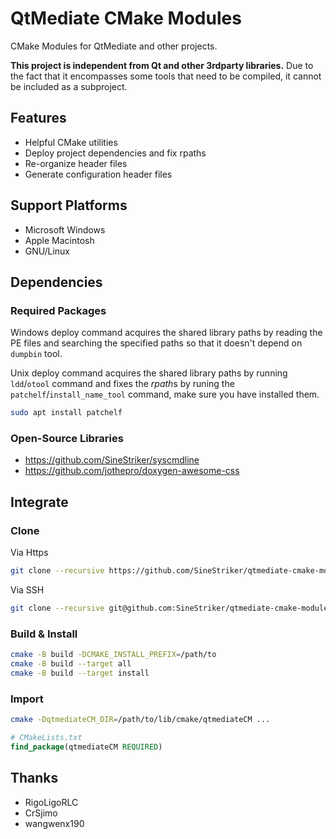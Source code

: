 # QtMediate CMake Modules

CMake Modules for QtMediate and other projects.

**This project is independent from Qt and other 3rdparty libraries.** Due to the fact that it encompasses some tools that need to be compiled, it cannot be included as a subproject.

## Features

+ Helpful CMake utilities
+ Deploy project dependencies and fix rpaths
+ Re-organize header files
+ Generate configuration header files

## Support Platforms

+ Microsoft Windows
+ Apple Macintosh
+ GNU/Linux

## Dependencies

### Required Packages

Windows deploy command acquires the shared library paths by reading the PE files and searching the specified paths so that it doesn't depend on `dumpbin` tool.

Unix deploy command acquires the shared library paths by running `ldd`/`otool` command and fixes the *rpath*s by runing the `patchelf`/`install_name_tool` command, make sure you have installed them.

```sh
sudo apt install patchelf
```

### Open-Source Libraries
+ https://github.com/SineStriker/syscmdline
+ https://github.com/jothepro/doxygen-awesome-css

## Integrate

### Clone

Via Https
```sh
git clone --recursive https://github.com/SineStriker/qtmediate-cmake-modules.git
```
Via SSH
```sh
git clone --recursive git@github.com:SineStriker/qtmediate-cmake-modules.git
```

### Build & Install
```sh
cmake -B build -DCMAKE_INSTALL_PREFIX=/path/to
cmake -B build --target all
cmake -B build --target install
```

### Import
```sh
cmake -DqtmediateCM_DIR=/path/to/lib/cmake/qtmediateCM ...
```
```cmake
# CMakeLists.txt
find_package(qtmediateCM REQUIRED)
```

## Thanks

+ RigoLigoRLC
+ CrSjimo
+ wangwenx190